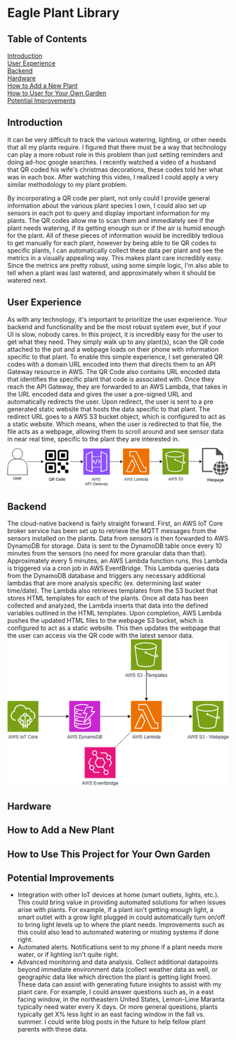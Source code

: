 # Eagle Plant Library

## Table of Contents
[Introduction](#introduction)</br>
[User Experience](#user-experience)</br>
[Backend](#backend)</br>
[Hardware](#hardware)</br>
[How to Add a New Plant](#how-to-add-a-new-plant)</br>
[How to User for Your Own Garden](#how-to-use-this-project-for-your-own-garden)</br>
[Potential Improvements](#potential-improvements)</br>

## Introduction

It can be very difficult to track the various watering, lighting, or other needs that all my plants require. I figured that there must be a way that technology can play a more robust role in this problem than just setting reminders and doing ad-hoc google searches. I recently watched a video of a husband that QR coded his wife's christmas decorations, these codes told her what was in each box. After watching this video, I realized I could apply a very similar methodology to my plant problem. 

By incorporating a QR code per plant, not only could I provide general information about the various plant species I own, I could also set up sensors in each pot to query and display important information for my plants. The QR codes allow me to scan them and immediately see if the plant needs watering, if its getting enough sun or if the air is humid enough for the plant. All of these pieces of information would be incredibly tedious to get manually for each plant, however by being able to tie QR codes to specific plants, I can automatically collect these data per plant and see the metrics in a visually appealing way. This makes plant care incredibly easy. Since the metrics are pretty robust, using some simple logic, I'm also able to tell when a plant was last watered, and approximately when it should be watered next. 

## User Experience

As with any technology, it's important to prioritize the user experience. Your backend and functionality and be the most robust system ever, but if your UI is slow, nobody cares. In this project, it is incredibly easy for the user to get what they need. They simply walk up to any plant(s), scan the QR code attached to the pot and a webpage loads on their phone with information specific to that plant. To enable this simple experience, I set generated QR codes with a domain URL encoded into them that directs them to an API Gateway resource in AWS. The QR Code also contains URL encoded data that identifies the specific plant that code is associated with. Once they reach the API Gateway, they are forwarded to an AWS Lambda, that takes in the URL encoded data and gives the user a pre-signed URL and automatically redirects the user. Upon redirect, the user is sent to a pre generated static website that hosts the data specific to that plant. The redirect URL goes to a AWS S3 bucket object, which is configured to act as a static website. Which means, when the user is redirected to that file, the file acts as a webpage, allowing them to scroll around and see sensor data in near real time, specific to the plant they are interested in.
![User Journey Diagram](diagram/eagle-plant-library-user-journey.png)

## Backend

The cloud-native backend is fairly straight forward. First, an AWS IoT Core broker service has been set up to retrieve the MQTT messages from the sensors installed on the plants. Data from sensors is then forwarded to AWS DynamoDB for storage. Data is sent to the DynamoDB table once every 10 minutes from the sensors (no need for more granular data than that). Approximately every 5 minutes, an AWS Lambda function runs, this Lambda is triggered via a cron job in AWS EventBridge. This Lambda queries data from the DynamoDB database and triggers any necessary additional lambdas that are more analysis specific (ex. determining last water time/date). The Lambda also retrieves templates from the S3 bucket that stores HTML templates for each of the plants. Once all data has been collected and analyzed, the Lambda inserts that data into the defined variables outlined in the HTML templates. Upon completion, AWS Lambda pushes the updated HTML files to the webpage S3 bucket, which is configured to act as a static website. This then updates the webpage that the user can access via the QR code with the latest sensor data. 
![Backend Diagram](diagram/eagle-plant-library.png)

## Hardware


## How to Add a New Plant


## How to Use This Project for Your Own Garden


## Potential Improvements
- Integration with other IoT devices at home (smart outlets, lights, etc.). This could bring value in providing automated solutions for when issues arise with plants. For example, if a plant isn't getting enough light, a smart outlet with a grow light plugged in could automatically turn on/off to bring light levels up to where the plant needs. Improvements such as this could also lead to automated watering or misting systems if done right. 
- Automated alerts. Notifications sent to my phone if a plant needs more water, or if lighting isn't quite right. 
- Advanced monitoring and data analysis. Collect additional datapoints beyond immediate environment data (collect weather data as well, or geographic data like which direction the plant is getting light from). These data can assist with generating future insights to assist with my plant care. For example, I could answer questions such as, in a east facing window, in the northeastern United States, Lemon-Lime Maranta typically need water every X days. Or more general questions, plants typically get X% less light in an east facing window in the fall vs. summer. I could write blog posts in the future to help fellow plant parents with these data. 